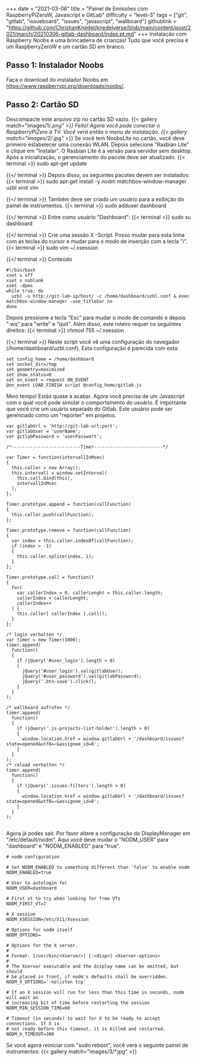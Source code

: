 +++
date = "2021-03-06"
title = "Painel de Emissões com RaspberryPiZeroW, Javascript e GitLab"
difficulty = "level-3"
tags = ["git", "gitlab", "issueboard", "issues", "javascript", "wallboard"]
githublink = "https://github.com/ChristianKnedel/knedelverse/blob/main/content/post/2021/march/20210306-gitlab-dashboard/index.pt.md"
+++
Instalação com Raspberry Noobs é uma brincadeira de crianças! Tudo que você precisa é um RaspberryZeroW e um cartão SD em branco.
## Passo 1: Instalador Noobs
Faça o download do instalador Noobs em https://www.raspberrypi.org/downloads/noobs/.
## Passo 2: Cartão SD
Descompacte este arquivo zip no cartão SD vazio.
{{< gallery match="images/1/*.png" >}}
Feito! Agora você pode conectar o RaspberryPiZero à TV. Você verá então o menu de instalação.
{{< gallery match="images/2/*.jpg" >}}
Se você tem NoobsLite no cartão, você deve primeiro estabelecer uma conexão WLAN. Depois selecione "Rasbian Lite" e clique em "Instalar". O Rasbian Lite é a versão para servidor sem desktop. Após a inicialização, o gerenciamento do pacote deve ser atualizado.
{{< terminal >}}
sudo apt-get update

{{</ terminal >}}
Depois disso, os seguintes pacotes devem ser instalados:
{{< terminal >}}
sudo apt-get install -y nodm matchbox-window-manager uzbl xinit vim

{{</ terminal >}}
Também deve ser criado um usuário para a exibição do painel de instrumentos.
{{< terminal >}}
sudo adduser dashboard

{{</ terminal >}}
Entre como usuário "Dashboard":
{{< terminal >}}
sudo su dashboard

{{</ terminal >}}
Crie uma sessão X -Script. Posso mudar para esta linha com as teclas do cursor e mudar para o modo de inserção com a tecla "i".
{{< terminal >}}
sudo vim ~/.xsession

{{</ terminal >}}
Conteúdo
```
#!/bin/bash 
xset s off 
xset s noblank 
xset -dpms 
while true; do 
  uzbl -u http://git-lab-ip/host/ -c /home/dashboard/uzbl.conf & exec matchbox-window-manager -use_titlebar no
done

```
Depois pressione a tecla "Esc" para mudar o modo de comando e depois ":wq" para "write" e "quit". Além disso, este roteiro requer os seguintes direitos:
{{< terminal >}}
chmod 755 ~/.xsession

{{</ terminal >}}
Neste script você vê uma configuração do navegador (/home/dashboard/uzbl.conf). Esta configuração é parecida com esta:
```
set config_home = /home/dashboard 
set socket_dir=/tmp 
set geometry=maximized 
set show_status=0 
set on_event = request ON_EVENT 
@on_event LOAD_FINISH script @config_home/gitlab.js

```
Meio tempo! Estás quase a acabar. Agora você precisa de um Javascript com o qual você pode simular o comportamento do usuário. É importante que você crie um usuário separado do Gitlab. Este usuário pode ser gerenciado como um "repórter" em projetos.
```
var gitlabUrl = 'http://git-lab-url:port';
var gitlabUser = 'userName';
var gitlabPassword = 'userPasswort';

/*--------------------------Timer--------------------------*/

var Timer = function(intervallInMsec)
{
  this.caller = new Array();
  this.intervall = window.setInterval(
    this.call.bind(this),
    intervallInMsec
  );
};

Timer.prototype.append = function(callFunction)
{
  this.caller.push(callFunction);
};

Timer.prototype.remove = function(callFunction)
{
  var index = this.caller.indexOf(callFunction);
  if (index > -1) 
  {
    this.caller.splice(index, 1);
  }
};

Timer.prototype.call = function()
{
  for(
    var callerIndex = 0, callerLenght = this.caller.length;
    callerIndex < callerLenght;
    callerIndex++
  ) {
    this.caller[ callerIndex ].call();
  }
};

/* login verhalten */
var timer = new Timer(1000);
timer.append(
  function()
  {
    if (jQuery('#user_login').length > 0)
    {
      jQuery('#user_login').val(gitlabUser);
      jQuery('#user_password').val(gitlabPassword);
      jQuery('.btn-save').click();
    }
  }
);

/* wallboard aufrufen */
timer.append(
  function()
  {
    if (jQuery('.js-projects-list-holder').length > 0)
    {
      window.location.href = window.gitlabUrl + '/dashboard/issues?state=opened&utf8=✓&assignee_id=0';
    }
  }
);
/* reload verhalten */
timer.append(
  function()
  {
    if (jQuery('.issues-filters').length > 0)
    {
      window.location.href = window.gitlabUrl + '/dashboard/issues?state=opened&utf8=✓&assignee_id=0';
    }
  }
);


```
Agora já podes sair. Por favor altere a configuração do DisplayManager em "/etc/default/nodm". Aqui você deve mudar o "NODM_USER" para "dashboard" e "NODM_ENABLED" para "true".
```
# nodm configuration

# Set NODM_ENABLED to something different than 'false' to enable nodm
NODM_ENABLED=true

# User to autologin for
NODM_USER=dashboard

# First vt to try when looking for free VTs
NODM_FIRST_VT=7

# X session
NODM_XSESSION=/etc/X11/Xsession

# Options for nodm itself
NODM_OPTIONS=

# Options for the X server.
#
# Format: [/usr/bin/<Xserver>] [:<disp>] <Xserver-options>
#
# The Xserver executable and the display name can be omitted, but should
# be placed in front, if nodm's defaults shall be overridden.
NODM_X_OPTIONS='-nolisten tcp'

# If an X session will run for less than this time in seconds, nodm will wait an
# increasing bit of time before restarting the session
NODM_MIN_SESSION_TIME=60

# Timeout (in seconds) to wait for X to be ready to accept connections. If X is
# not ready before this timeout, it is killed and restarted.
NODM_X_TIMEOUT=300

```
Se você agora reiniciar com "sudo reboot", você verá o seguinte painel de instrumentos:
{{< gallery match="images/3/*.jpg" >}}